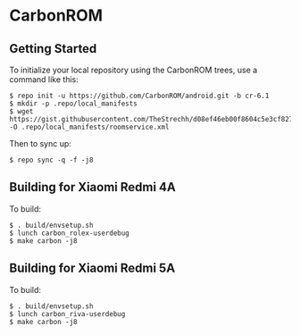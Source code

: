 CarbonROM
===========

Getting Started
---------------

To initialize your local repository using the CarbonROM trees, use a command like this:

    $ repo init -u https://github.com/CarbonROM/android.git -b cr-6.1
    $ mkdir -p .repo/local_manifests
    $ wget https://gist.githubusercontent.com/TheStrechh/d08ef46eb00f8604c5e3cf82726b6e0a/raw/74307f18163b5eff79d4ebf2d3e1fe3f1c7d07cf/carbon_rolex.xml -O .repo/local_manifests/roomservice.xml

Then to sync up:

    $ repo sync -q -f -j8


Building for Xiaomi Redmi 4A
---------------

To build:

    $ . build/envsetup.sh
    $ lunch carbon_rolex-userdebug
    $ make carbon -j8

Building for Xiaomi Redmi 5A
---------------

To build:

    $ . build/envsetup.sh
    $ lunch carbon_riva-userdebug
    $ make carbon -j8
